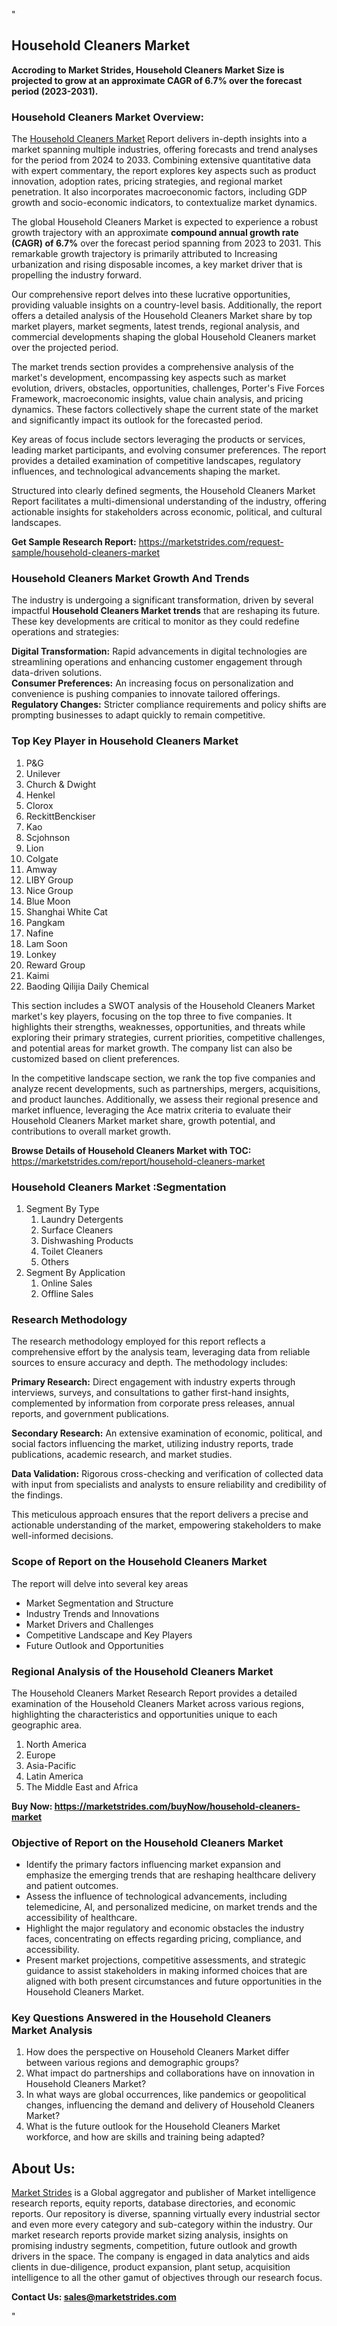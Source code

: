 <p>"</p>
<h2>Household Cleaners Market</h2>
<p><strong>Accroding to Market Strides, Household Cleaners Market Size is projected to grow at an approximate CAGR of 6.7% over the forecast period (2023-2031).</strong></p>
<h3>Household Cleaners Market Overview:</h3>
<p>The <a href="https://marketstrides.com/report/household-cleaners-market">Household Cleaners Market</a><strong> </strong>Report delivers in-depth insights into a market spanning multiple industries, offering forecasts and trend analyses for the period from 2024 to 2033. Combining extensive quantitative data with expert commentary, the report explores key aspects such as product innovation, adoption rates, pricing strategies, and regional market penetration. It also incorporates macroeconomic factors, including GDP growth and socio-economic indicators, to contextualize market dynamics.</p>
<p>The global Household Cleaners Market is expected to experience a robust growth trajectory with an approximate <strong>compound annual growth rate (CAGR) of 6.7%</strong> over the forecast period spanning from 2023 to 2031. This remarkable growth trajectory is primarily attributed to Increasing urbanization and rising disposable incomes, a key market driver that is propelling the industry forward.</p>
<p>Our comprehensive report delves into these lucrative opportunities, providing valuable insights on a country-level basis. Additionally, the report offers a detailed analysis of the Household Cleaners Market share by top market players, market segments, latest trends, regional analysis, and commercial developments shaping the global Household Cleaners market over the projected period.</p>
<p>The market trends section provides a comprehensive analysis of the market's development, encompassing key aspects such as market evolution, drivers, obstacles, opportunities, challenges, Porter's Five Forces Framework, macroeconomic insights, value chain analysis, and pricing dynamics. These factors collectively shape the current state of the market and significantly impact its outlook for the forecasted period.</p>
<p>Key areas of focus include sectors leveraging the products or services, leading market participants, and evolving consumer preferences. The report provides a detailed examination of competitive landscapes, regulatory influences, and technological advancements shaping the market.</p>
<p>Structured into clearly defined segments, the Household Cleaners Market Report facilitates a multi-dimensional understanding of the industry, offering actionable insights for stakeholders across economic, political, and cultural landscapes.</p>
<p><strong>Get Sample Research Report:</strong> <a href="https://marketstrides.com/request-sample/household-cleaners-market">https://marketstrides.com/request-sample/household-cleaners-market</a></p>
<h3>Household Cleaners Market Growth And Trends</h3>
<p>The industry is undergoing a significant transformation, driven by several impactful <strong>Household Cleaners Market trends</strong> that are reshaping its future. These key developments are critical to monitor as they could redefine operations and strategies:</p>
<p><strong>Digital Transformation:</strong> Rapid advancements in digital technologies are streamlining operations and enhancing customer engagement through data-driven solutions.<br /><strong>Consumer Preferences:</strong> An increasing focus on personalization and convenience is pushing companies to innovate tailored offerings.<br /><strong>Regulatory Changes:</strong> Stricter compliance requirements and policy shifts are prompting businesses to adapt quickly to remain competitive.</p>
<h3>Top Key Player in Household Cleaners Market</h3>
<ol>
<li>P&amp;G</li>
<li>Unilever</li>
<li>Church &amp; Dwight</li>
<li>Henkel</li>
<li>Clorox</li>
<li>ReckittBenckiser</li>
<li>Kao</li>
<li>Scjohnson</li>
<li>Lion</li>
<li>Colgate</li>
<li>Amway</li>
<li>LIBY Group</li>
<li>Nice Group</li>
<li>Blue Moon</li>
<li>Shanghai White Cat</li>
<li>Pangkam</li>
<li>Nafine</li>
<li>Lam Soon</li>
<li>Lonkey</li>
<li>Reward Group</li>
<li>Kaimi</li>
<li>Baoding Qilijia Daily Chemical</li>
</ol>
<p>This section includes a SWOT analysis of the Household Cleaners Market market's key players, focusing on the top three to five companies. It highlights their strengths, weaknesses, opportunities, and threats while exploring their primary strategies, current priorities, competitive challenges, and potential areas for market growth. The company list can also be customized based on client preferences.</p>
<p>In the competitive landscape section, we rank the top five companies and analyze recent developments, such as partnerships, mergers, acquisitions, and product launches. Additionally, we assess their regional presence and market influence, leveraging the Ace matrix criteria to evaluate their Household Cleaners Market market share, growth potential, and contributions to overall market growth.</p>
<p><strong>Browse Details of Household Cleaners Market with TOC:</strong> <a href="https://marketstrides.com/report/household-cleaners-market">https://marketstrides.com/report/household-cleaners-market</a></p>
<h3>Household Cleaners Market :Segmentation</h3>
<ol>
<li>Segment By Type
<ol>
<li>Laundry Detergents</li>
<li>Surface Cleaners</li>
<li>Dishwashing Products</li>
<li>Toilet Cleaners</li>
<li>Others</li>
</ol>
</li>
<li>Segment By Application
<ol>
<li>Online Sales</li>
<li>Offline Sales</li>
</ol>
</li>
</ol>
<h3>Research Methodology</h3>
<p>The research methodology employed for this report reflects a comprehensive effort by the analysis team, leveraging data from reliable sources to ensure accuracy and depth. The methodology includes:</p>
<p><strong>Primary Research:</strong> Direct engagement with industry experts through interviews, surveys, and consultations to gather first-hand insights, complemented by information from corporate press releases, annual reports, and government publications.</p>
<p><strong>Secondary Research:</strong> An extensive examination of economic, political, and social factors influencing the market, utilizing industry reports, trade publications, academic research, and market studies.</p>
<p><strong>Data Validation:</strong> Rigorous cross-checking and verification of collected data with input from specialists and analysts to ensure reliability and credibility of the findings.</p>
<p>This meticulous approach ensures that the report delivers a precise and actionable understanding of the market, empowering stakeholders to make well-informed decisions.</p>
<h3>Scope of Report on the Household Cleaners Market</h3>
<p>The report will delve into several key areas</p>
<ul>
<li>Market Segmentation and Structure</li>
<li>Industry Trends and Innovations</li>
<li>Market Drivers and Challenges</li>
<li>Competitive Landscape and Key Players</li>
<li>Future Outlook and Opportunities</li>
</ul>
<h3>Regional Analysis of the Household Cleaners Market</h3>
<p>The Household Cleaners Market Research Report provides a detailed examination of the Household Cleaners Market across various regions, highlighting the characteristics and opportunities unique to each geographic area.</p>
<ol>
<li>North America</li>
<li>Europe</li>
<li>Asia-Pacific</li>
<li>Latin America</li>
<li>The Middle East and Africa</li>
</ol>
<p><strong>Buy Now: <a href="https://marketstrides.com/buyNow/household-cleaners-market">https://marketstrides.com/buyNow/household-cleaners-market</a></strong></p>
<h3><strong>Objective of Report on the Household Cleaners Market</strong></h3>
<ul>
<li>Identify the primary factors influencing market expansion and emphasize the emerging trends that are reshaping healthcare delivery and patient outcomes.</li>
<li>Assess the influence of technological advancements, including telemedicine, AI, and personalized medicine, on market trends and the accessibility of healthcare.</li>
<li>Highlight the major regulatory and economic obstacles the industry faces, concentrating on effects regarding pricing, compliance, and accessibility.</li>
<li>Present market projections, competitive assessments, and strategic guidance to assist stakeholders in making informed choices that are aligned with both present circumstances and future opportunities in the Household Cleaners Market.</li>
</ul>
<h3>Key Questions Answered in the Household Cleaners Market Analysis</h3>
<ol>
<li>How does the perspective on Household Cleaners Market differ between various regions and demographic groups?</li>
<li>What impact do partnerships and collaborations have on innovation in Household Cleaners Market?</li>
<li>In what ways are global occurrences, like pandemics or geopolitical changes, influencing the demand and delivery of Household Cleaners Market?</li>
<li>What is the future outlook for the Household Cleaners Market workforce, and how are skills and training being adapted?</li>
</ol>
<h2>About Us:</h2>
<p><a href="https://marketstrides.com/">Market Strides</a> is a Global aggregator and publisher of Market intelligence research reports, equity reports, database directories, and economic reports. Our repository is diverse, spanning virtually every industrial sector and even more every category and sub-category within the industry. Our market research reports provide market sizing analysis, insights on promising industry segments, competition, future outlook and growth drivers in the space. The company is engaged in data analytics and aids clients in due-diligence, product expansion, plant setup, acquisition intelligence to all the other gamut of objectives through our research focus.</p>
<p><strong>Contact Us: <a href="mailto:sales@marketstrides.com">sales@marketstrides.com</a></strong></p>
<p>"</p>
